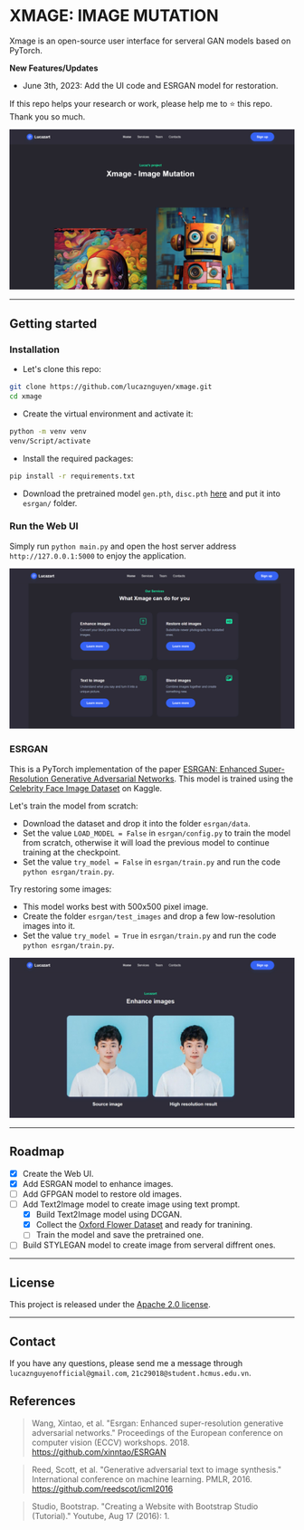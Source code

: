# XMAGE: IMAGE MUTATION
Xmage is an open-source user interface for serveral GAN models based on PyTorch.

**New Features/Updates**
- June 3th, 2023: Add the UI code and ESRGAN model for restoration.

If this repo helps your research or work, please help me to ⭐ this repo. Thank you so much.

<p align="center">
  <img src="assets/web-index.jpg">
</p>

---

## Getting started
### Installation

- Let's clone this repo:
```bash
git clone https://github.com/lucaznguyen/xmage.git
cd xmage
```

- Create the virtual environment and activate it:
```bash
python -m venv venv
venv/Script/activate
```

- Install the required packages:
```bash
pip install -r requirements.txt
```

- Download the pretrained model `gen.pth`, `disc.pth` [here](https://drive.google.com/drive/folders/1zJ65Pb1cJ-JRousOqVO-lufJ86gNuFeM?usp=sharing) and put it into `esrgan/` folder.

### Run the Web UI

Simply run `python main.py` and open the host server address `http://127.0.0.1:5000` to enjoy the application.

<p align="center">
  <img src="assets/web-service.jpg">
</p>

### ESRGAN

This is a PyTorch implementation of the paper [ESRGAN: Enhanced Super-Resolution Generative Adversarial Networks](https://arxiv.org/abs/1809.00219). This model is trained using the [Celebrity Face Image Dataset](https://www.kaggle.com/datasets/vishesh1412/celebrity-face-image-dataset) on Kaggle.

Let's train the model from scratch:
- Download the dataset and drop it into the folder `esrgan/data`.
- Set the value `LOAD_MODEL = False` in `esrgan/config.py` to train the model from scratch, otherwise it will load the previous model to continue training at the checkpoint.
- Set the value `try_model = False` in `esrgan/train.py` and run the code `python esrgan/train.py`.

Try restoring some images:
- This model works best with 500x500 pixel image.
- Create the folder `esrgan/test_images` and drop a few low-resolution images into it.
- Set the value `try_model = True` in `esrgan/train.py` and run the code `python esrgan/train.py`.

<p align="center">
  <img src="assets/web-enhance.jpg">
</p>

---

## Roadmap

- [x] Create the Web UI.
- [x] Add ESRGAN model to enhance images.
- [ ] Add GFPGAN model to restore old images.
- [ ] Add Text2Image model to create image using text prompt.
  - [x] Build Text2Image model using DCGAN.
  - [x] Collect the [Oxford Flower Dataset](https://www.robots.ox.ac.uk/~vgg/data/flowers/) and ready for tranining.
  - [ ] Train the model and save the pretrained one.
- [ ] Build STYLEGAN model to create image from serveral diffrent ones.

---

## License

This project is released under the [Apache 2.0 license](LICENSE).<br>

---

## Contact

If you have any questions, please send me a message through `lucaznguyenofficial@gmail.com`, `21c29018@student.hcmus.edu.vn`.

## References

> Wang, Xintao, et al. "Esrgan: Enhanced super-resolution generative adversarial networks." Proceedings of the European conference on computer vision (ECCV) workshops. 2018. <https://github.com/xinntao/ESRGAN> 

> Reed, Scott, et al. "Generative adversarial text to image synthesis." International conference on machine learning. PMLR, 2016. <https://github.com/reedscot/icml2016>

> Studio, Bootstrap. "Creating a Website with Bootstrap Studio (Tutorial)." Youtube, Aug 17 (2016): 1.
